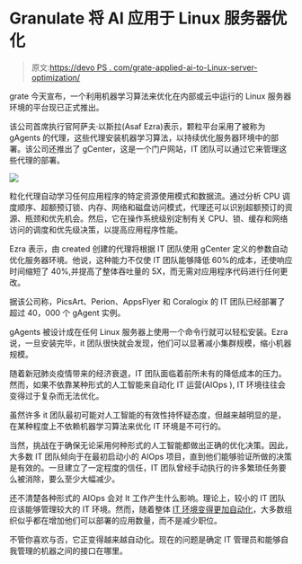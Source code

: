# Granulate 将 AI 应用于 Linux 服务器优化

> 原文:[https://devo PS . com/grate-applied-ai-to-Linux-server-optimization/](https://devops.com/granulate-applies-ai-to-linux-server-optimization/)

grate 今天宣布，一个利用机器学习算法来优化在内部或云中运行的 Linux 服务器环境的平台现已正式推出。

该公司首席执行官阿萨夫·以斯拉(Asaf Ezra)表示，颗粒平台采用了被称为 gAgents 的代理，这些代理安装机器学习算法，以持续优化服务器环境中的部署。该公司还推出了 gCenter，这是一个门户网站，IT 团队可以通过它来管理这些代理的部署。

![](../Images/33bf6ab35fd9e53e6fcde3ca1aa308aa.png)

粒化代理自动学习任何应用程序的特定资源使用模式和数据流。通过分析 CPU 调度顺序、超额预订锁、内存、网络和磁盘访问模式，代理还可以识别超额预订的资源、瓶颈和优先机会。然后，它在操作系统级别定制有关 CPU、锁、缓存和网络访问的调度和优先级决策，以提高应用程序性能。

Ezra 表示，由 created 创建的代理将根据 IT 团队使用 gCenter 定义的参数自动优化服务器环境。他说，这种能力不仅使 IT 团队能够降低 60%的成本，还使响应时间缩短了 40%,并提高了整体吞吐量的 5X，而无需对应用程序代码进行任何更改。

据该公司称，PicsArt、Perion、AppsFlyer 和 Coralogix 的 IT 团队已经部署了超过 40，000 个 gAgent 实例。

gAgents 被设计成在任何 Linux 服务器上使用一个命令行就可以轻松安装。Ezra 说，一旦安装完毕，it 团队很快就会发现，他们可以显著减小集群规模，缩小机器规模。

随着新冠肺炎疫情带来的经济衰退，IT 团队面临着前所未有的降低成本的压力。然而，如果不依靠某种形式的人工智能来自动化 IT 运营(AIOps ), IT 环境往往会变得过于复杂而无法优化。

虽然许多 it 团队最初可能对人工智能的有效性持怀疑态度，但越来越明显的是，在某种程度上不依赖机器学习算法来优化 IT 环境是不可行的。

当然，挑战在于确保无论采用何种形式的人工智能都做出正确的优化决策。因此，大多数 IT 团队倾向于在最初启动小的 AIOps 项目，直到他们能够验证所做的决策是有效的。一旦建立了一定程度的信任，IT 团队曾经手动执行的许多繁琐任务要么被消除，要么至少大幅减少。

还不清楚各种形式的 AIOps 会对 It 工作产生什么影响。理论上，较小的 IT 团队应该能够管理较大的 IT 环境。然而，随着整体 [IT 环境变得更加自动化](https://devops.com/leveraging-automation-for-your-business/)，大多数组织似乎都在增加他们可以部署的应用数量，而不是减少职位。

不管你喜欢与否，它正变得越来越自动化。现在的问题是确定 IT 管理员和能够自我管理的机器之间的接口在哪里。